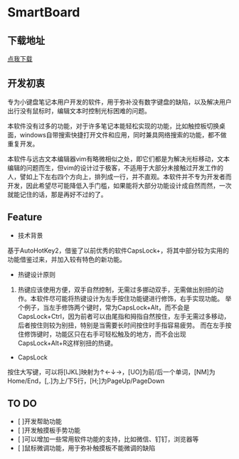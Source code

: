 # SmartBoard

## 下载地址
[点我下载](./SmartBoard.exe)

## 开发初衷

专为小键盘笔记本用户开发的软件，用于弥补没有数字键盘的缺陷，以及解决用户出行没有鼠标时，编辑文本时控制光标困难的问题。

本软件没有过多的功能，对于许多笔记本能轻松实现的功能，比如触控板切换桌面，windows自带搜索快捷打开文件和应用，同时兼具网络搜索的功能，都不做重复开发。

本软件与远古文本编辑器vim有略微相似之处，即它们都是为解决光标移动，文本编辑的问题而生，但vim的设计过于极客，不适用于大部分未接触过开发工作的人，譬如上下左右四个方向上，排列成一行，并不直观。本软件并不专为开发者而开发，因此希望尽可能降低入手门槛，如果能将大部分功能设计成自然而然，一次就能记住的话，那是再好不过的了。

## Feature

* 技术背景

基于AutoHotKey2，借鉴了以前优秀的软件CapsLock+，将其中部分较为实用的功能借鉴过来，并加入较有特色的新功能。

* 热键设计原则

1. 热键应该使用方便，双手自然控制，无需过多挪动双手，无需做出别扭的动作。本软件尽可能将热键设计为左手按住功能键进行修饰，右手实现功能。
举个例子，当左手修饰两个键时，常为CapsLock+Alt，而不会是CapsLock+Ctrl，因为前者可以由尾指和拇指自然按住，左手无需过多移动，后者按住则较为别扭，特别是当需要长时间按住时手指容易疲劳。
而在左手按住修饰键时，功能区只在右手可轻松触及的地方，而不会出现CapsLock+Alt+R这样别扭的热键。

* CapsLock

按住大写键，可以将[IJKL]映射为↑←↓→，[UO]为前/后一个单词，[NM]为Home/End，[,.]为上/下5行，[H;]为PageUp/PageDown

## TO DO

- [ ]开发帮助功能
- [ ]开发触摸板手势功能
- [ ]可以增加一些常用软件功能的支持，比如微信、钉钉，浏览器等
- [ ]鼠标微调功能，用于弥补触摸板不能微调的缺陷
